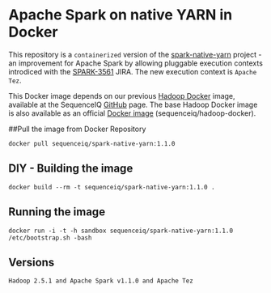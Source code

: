 Apache Spark on native YARN in Docker
==========

This repository is a `containerized` version of the [spark-native-yarn](https://github.com/hortonworks/spark-native-yarn) project - an improvement for Apache Spark by allowing pluggable execution contexts introdiced with the [SPARK-3561](https://issues.apache.org/jira/browse/SPARK-3561) JIRA. The new execution context is `Apache Tez`.

This Docker image depends on our previous [Hadoop Docker](https://github.com/sequenceiq/hadoop-docker) image, available at the SequenceIQ [GitHub](https://github.com/sequenceiq) page. The base Hadoop Docker image is also available as an official [Docker image](https://registry.hub.docker.com/u/sequenceiq/hadoop-docker/) (sequenceiq/hadoop-docker).

##Pull the image from Docker Repository
```
docker pull sequenceiq/spark-native-yarn:1.1.0
```

## DIY - Building the image
```
docker build --rm -t sequenceiq/spark-native-yarn:1.1.0 .
```

## Running the image
```
docker run -i -t -h sandbox sequenceiq/spark-native-yarn:1.1.0 /etc/bootstrap.sh -bash
```

## Versions
```
Hadoop 2.5.1 and Apache Spark v1.1.0 and Apache Tez
```
